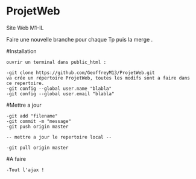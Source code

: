 # ProjetWeb
Site Web M1-IL

Faire une nouvelle branche pour chaque Tp puis la merge .

#Installation

    ouvrir un terminal dans public_html :
    
	-git clone https://github.com/GeoffreyM13/ProjetWeb.git
	va crée un répertoire ProjetWeb, toutes les modifs sont a faire dans ce repertoire.
	-git config --global user.name "blabla"
	-git config --global user.email "blabla"
	
#Mettre a jour

    -git add "filename"
    -git commit -m "message"
    -git push origin master
    
    -- mettre a jour le repertoire local --
    
    -git pull origin master 
    
#A faire 

    -Tout l'ajax !
    